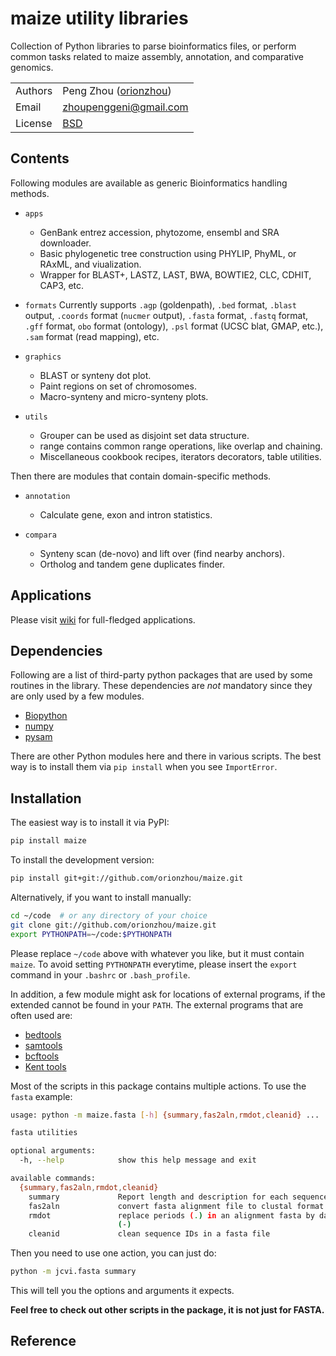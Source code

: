 # maize utility libraries

Collection of Python libraries to parse bioinformatics files, or perform 
common tasks related to maize assembly, annotation, and comparative genomics.

| | |
| --- | --- |
| Authors | Peng Zhou ([orionzhou](http://github.com/orionzhou)) |
| Email   | <zhoupenggeni@gmail.com> |
| License | [BSD](http://creativecommons.org/licenses/BSD/) |

## Contents

Following modules are available as generic Bioinformatics handling methods.

- `apps`
  - GenBank entrez accession, phytozome, ensembl and SRA downloader.
  - Basic phylogenetic tree construction using PHYLIP, PhyML, or RAxML, 
    and viualization.
  - Wrapper for BLAST+, LASTZ, LAST, BWA, BOWTIE2, CLC, CDHIT, CAP3, etc.

- `formats`
    Currently supports `.agp` (goldenpath), `.bed` format, `.blast` output,
    `.coords` format (`nucmer` output), `.fasta` format, `.fastq` format,
    `.gff` format, `obo` format (ontology),
    `.psl` format (UCSC blat, GMAP, etc.), `.sam` format (read mapping), etc.

- `graphics`
  - BLAST or synteny dot plot.
  - Paint regions on set of chromosomes.
  - Macro-synteny and micro-synteny plots.

- `utils`
  - Grouper can be used as disjoint set data structure.
  - range contains common range operations, like overlap
    and chaining.
  - Miscellaneous cookbook recipes, iterators decorators,
    table utilities.

Then there are modules that contain domain-specific methods.

- `annotation`
  - Calculate gene, exon and intron statistics.

- `compara`
  - Synteny scan (de-novo) and lift over (find nearby anchors).
  - Ortholog and tandem gene duplicates finder.

## Applications

Please visit [wiki](https://github.com/orionzhou/jcvi/wiki) for
full-fledged applications. 

## Dependencies

Following are a list of third-party python packages that are used by
some routines in the library. These dependencies are *not* mandatory
since they are only used by a few modules.

- [Biopython](http://www.biopython.org)
- [numpy](http://numpy.scipy.org)
- [pysam](http://pysam.readthedocs.io/en/latest)

There are other Python modules here and there in various scripts. The
best way is to install them via `pip install` when you see `ImportError`.

## Installation

The easiest way is to install it via PyPI:

```bash
pip install maize
```

To install the development version:

```bash
pip install git+git://github.com/orionzhou/maize.git
```

Alternatively, if you want to install manually:

```bash
cd ~/code  # or any directory of your choice
git clone git://github.com/orionzhou/maize.git
export PYTHONPATH=~/code:$PYTHONPATH
```

Please replace `~/code` above with whatever you like, but it must
contain `maize`. To avoid setting `PYTHONPATH` everytime, please insert
the `export` command in your `.bashrc` or `.bash_profile`.

In addition, a few module might ask for locations of external programs,
if the extended cannot be found in your `PATH`. The external programs
that are often used are:

- [bedtools](https://github.com/arq5x/bedtools2)
- [samtools](https://github.com/samtools/samtools)
- [bcftools](https://github.com/samtools/bcftools)
- [Kent tools](http://hgdownload.cse.ucsc.edu/admin/jksrc.zip)

Most of the scripts in this package contains multiple actions. To use
the `fasta` example:

```bash
usage: python -m maize.fasta [-h] {summary,fas2aln,rmdot,cleanid} ...

fasta utilities

optional arguments:
  -h, --help            show this help message and exit

available commands:
  {summary,fas2aln,rmdot,cleanid}
    summary             Report length and description for each sequence
    fas2aln             convert fasta alignment file to clustal format
    rmdot               replace periods (.) in an alignment fasta by dashes
                        (-)
    cleanid             clean sequence IDs in a fasta file
```

Then you need to use one action, you can just do:

```bash
python -m jcvi.fasta summary
```

This will tell you the options and arguments it expects.

**Feel free to check out other scripts in the package, it is not just
for FASTA.**

## Reference

